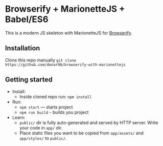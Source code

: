 # Browserify + MarionetteJS + Babel/ES6

This is a modern JS skeleton with MarionetteJS for [Browserify](http://browserify.org/).

## Installation

Clone this repo manually `git clone https://github.com/denar90/browserify-with-marionettejs`

## Getting started

* Install:
    * Inside cloned repo run: `npm install`
* Run:
    * `npm start` — starts project
    * `npm run build` - builds you project
* Learn:
    * `public/` dir is fully auto-generated and served by HTTP server.  Write your code in `app/` dir.
    * Place static files you want to be copied from `app/assets/` and `app/styles/` to `public/`.
